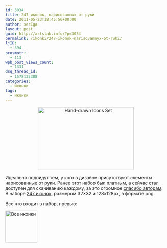 ```yaml
---
id: 3034
title: 247 иконок, нарисованных от руки
date: 2011-05-23T18:45:56+00:00
author: serEga
layout: post
guid: http://artslab.info/?p=3034
permalink: /ikonki/247-ikonok-narisovannyx-ot-ruki/
ljID:
  - 394
prosmotr:
  - 113
wpb_post_views_count:
  - 1331
dsq_thread_id:
  - 1578135308
categories:
  - Иконки
tags:
  - Иконки
---
```

<center>
  <a href="http://googledrive.com/host/0B9lHVSSSdxdxd0hjdUdmRzY3Tjg/handdrawn_icons_set.jpg"><img src="http://googledrive.com/host/0B9lHVSSSdxdxd0hjdUdmRzY3Tjg/handdrawn_icons_set-300x198.jpg" alt="Hand-drawn Icons Set" title="handdrawn_icons_set" width="300" height="198" class="alignnone size-medium wp-image-3035" /></a>
</center>

Идеально подойдут тем, у кого в дизайне присутствуют элементы нарисованные от руки. Ранее этот набор был платным, а сейчас стал доступен для скачиванию каждому, за это огромное [спасибо авторам](http://177icons.com/hand-drawn-web-icon-set). В наборе [247 иконок](http://177icons.com/hand-drawn-web-icon-set), размером 32&#215;32 и 128х128px, в формате png.

Все что входит в набор, превью:

[<img src="http://googledrive.com/host/0B9lHVSSSdxdxd0hjdUdmRzY3Tjg/all_in_one-100x100.png" alt="Все иконки" title="all_in_one" width="100" height="100" class="alignnone size-thumbnail wp-image-3036" />](http://googledrive.com/host/0B9lHVSSSdxdxd0hjdUdmRzY3Tjg/all_in_one.png)